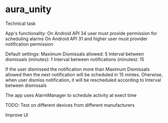 # aura_unity
Technical task

App's functionality:
On Android API 34 user must provide permission for scheduling alarms
On Android API 31 and higher user must provider notification permission

Default settings:
Maximum Dismissals allowed: 5
Interval between dismissals (minutes): 1
Interval between notifications (minutes): 15

If the user dismissed the notification more than Maximum Dismissals allowed then the next notification will be scheduled in 15 mintes. Oherwise, when user dismiss notification, it will be rescheduled according to Interval between dismissals

The app uses AlarmManager to schedule activity at exect time

TODO:
Test on different devices from different manufacturers

Improve UI


